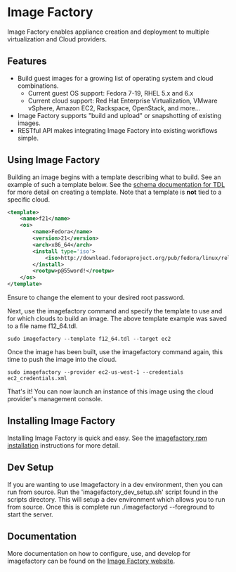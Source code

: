 # Image Factory #

Image Factory enables appliance creation and deployment to multiple virtualization
and Cloud providers.

## Features
*   Build guest images for a growing list of operating system and cloud combinations.
    * Current guest OS support: Fedora 7-19, RHEL 5.x and 6.x
    * Current cloud support: Red Hat Enterprise Virtualization, VMware vSphere, Amazon EC2, Rackspace, OpenStack, and more...
*   Image Factory supports "build and upload" or snapshotting of existing images.
*   RESTful API makes integrating Image Factory into existing workflows simple.


## Using Image Factory
Building an image begins with a template describing what to build. See an example
of such a template below. See the [schema documentation for TDL](http://imgfac.org/documentation/tdl/TDL.html)
for more detail on creating a template. Note that a template is **not** tied to
a specific cloud. 

```xml
<template>
    <name>f21</name>
    <os>
        <name>Fedora</name>
        <version>21</version>
        <arch>x86_64</arch>
        <install type='iso'>
            <iso>http://download.fedoraproject.org/pub/fedora/linux/releases/21/Cloud/x86_64/os/</iso>
        </install>
        <rootpw>p@55word!</rootpw>
    </os>
</template>
```

Ensure to change the element to your desired root password.

Next, use the imagefactory command and specify the template to use and for which
clouds to build an image. The above template example was saved to a file name f12_64.tdl.

```
sudo imagefactory --template f12_64.tdl --target ec2
```

Once the image has been built, use the imagefactory command again, this time to
push the image into the cloud.

```
sudo imagefactory --provider ec2-us-west-1 --credentials ec2_credentials.xml
```

That's it!  You can now launch an instance of this image using the cloud
provider's management console.

## Installing Image Factory
Installing Image Factory is quick and easy.  See the
[imagefactory rpm installation](http://imgfac.org/documentation/install.html#rpm)
instructions for more detail.

## Dev Setup
If you are wanting to use Imagefactory in a dev environment, then you can run from source.  Run the 'imagefactory_dev_setup.sh' script found in the scripts directory.  This will setup a dev environment which allows you to run from source.  Once this is complete run ./imagefactoryd --foreground to start the server.

## Documentation
More documentation on how to configure, use, and develop for imagefactory can be found on the [Image Factory website](http://imgfac.org). 
